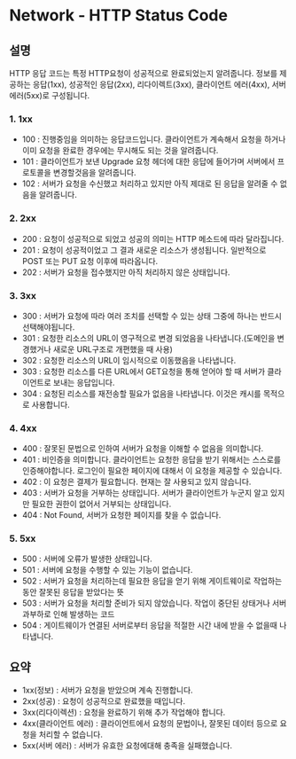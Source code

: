 # Network - HTTP Status Code

## 설명

HTTP 응답 코드는 특정 HTTP요청이 성공적으로 완료되었는지 알려줍니다.
정보를 제공하는 응답(1xx), 성공적인 응답(2xx), 리다이렉트(3xx), 클라이언트 에러(4xx), 서버 에러(5xx)로 구성됩니다.

### 1. 1xx

- 100 : 진행중임을 의미하는 응답코드입니다. 클라이언트가 계속해서 요청을 하거나 이미 요청을 완료한 경우에는 무시해도 되는 것을 알려줍니다.
- 101 : 클라이언트가 보낸 Upgrade 요청 헤더에 대한 응답에 들어가며 서버에서 프로토콜을 변경할것음을 알려줍니다.
- 102 : 서버가 요청을 수신했고 처리하고 있지만 아직 제대로 된 응답을 알려줄 수 없음을 알려줍니다.

### 2. 2xx

- 200 : 요청이 성공적으로 되었고 성공의 의미는 HTTP 메소드에 따라 달라집니다.
- 201 : 요청이 성공적이었고 그 결과 새로운 리소스가 생성됩니다. 일반적으로 POST 또는 PUT 요청 이후에 따라옵니다.
- 202 : 서버가 요청을 접수했지만 아직 처리하지 않은 상태입니다.

### 3. 3xx

- 300 : 서버가 요청에 따라 여러 조치를 선택할 수 있는 상태 그중에 하나는 반드시 선택해야됩니다.
- 301 : 요청한 리소스의 URL이 영구적으로 변경 되었음을 나타냅니다.(도메인을 변경했거나 새로운 URL구조로 개편했을 때 사용)
- 302 : 요청한 리소스의 URL이 임시적으로 이동했음을 나타냅니다.
- 303 : 요청한 리소스를 다른 URL에서 GET요청을 통해 얻어야 할 때 서버가 클라이언트로 보내는 응답입니다.
- 304 : 요청된 리소스를 재전송할 필요가 없음을 나타냅니다. 이것은 캐시를 목적으로 사용합니다.

### 4. 4xx

- 400 : 잘못된 문법으로 인하여 서버가 요청을 이해할 수 없음을 의미합니다.
- 401 : 비인증을 의미합니다. 클라이언트는 요청한 응답을 받기 위해서는 스스로를 인증해야합니다. 로그인이 필요한 페이지에 대해서 이 요청을 제공할 수 있습니다.
- 402 : 이 요청은 결제가 필요합니다. 현재는 잘 사용되고 있지 않습니다.
- 403 : 서버가 요청을 거부하는 상태입니다. 서버가 클라이언트가 누군지 알고 있지만 필요한 권한이 없어서 거부되는 상태입니다.
- 404 : Not Found, 서버가 요청한 페이지를 찾을 수 없습니다.

### 5.  5xx

- 500 : 서버에 오류가 발생한 상태입니다.
- 501 : 서버에 요청을 수행할 수 있는 기능이 없습니다.
- 502 : 서버가 요청을 처리하는데 필요한 응답을 얻기 위해 게이트웨이로 작업하는 동안 잘못된 응답을 받았다는 뜻
- 503 : 서버가 요청을 처리할 준비가 되지 않았습니다. 작업이 중단된 상태거나 서버 과부하로 인해 발생하는 코드
- 504 : 게이트웨이가 연결된 서버로부터 응답을 적절한 시간 내에 받을 수 없을때 나타냅니다.

## 요약

- 1xx(정보) : 서버가 요청을 받았으며 계속 진행합니다.
- 2xx(성공) : 요청이 성공적으로 완료했을 때입니다.
- 3xx(리다이렉션) : 요청을 완료하기 위해 추가 작업해야 합니다.
- 4xx(클라이언트 에러) : 클라이언트에서 요청의 문법이나, 잘못된 데이터 등으로 요청을 처리할 수 없습니다.
- 5xx(서버 에러) : 서버가 유효한 요청에대해 충족을 실패했습니다.
